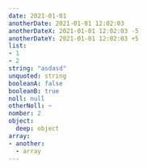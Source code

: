 ```yaml
---
date: 2021-01-01
anotherDate: 2021-01-01 12:02:03
anotherDateX: 2021-01-01 12:02:03 -5
anotherDateY: 2021-01-01 12:02:03 +5
list:
- 1
- 2
string: "asdasd"
unquoted: string
booleanA: false
booleanB: true
noll: null
otherNoll: ~
nomber: 2
object:
  deep: object
array:
- another:
  - array
---
```


